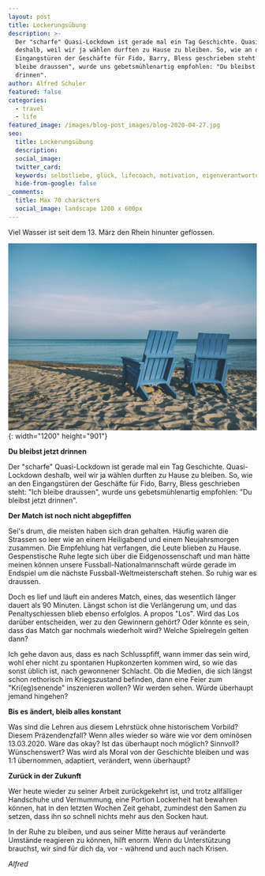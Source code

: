 ```yaml
---
layout: post
title: Lockerungsübung
description: >-
  Der "scharfe" Quasi-Lockdown ist gerade mal ein Tag Geschichte. Quasi-Lockdown
  deshalb, weil wir ja wählen durften zu Hause zu bleiben. So, wie an den
  Eingangstüren der Geschäfte für Fido, Barry, Bless geschrieben steht: "Ich
  bleibe draussen", wurde uns gebetsmühlenartig empfohlen: "Du bleibst jetzt
  drinnen". 
author: Alfred Schuler
featured: false
categories:
  - travel
  - life
featured_image: /images/blog-post_images/blog-2020-04-27.jpg
seo:
  title: Lockerungsübung
  description:
  social_image:
  twitter_card:
  keywords: selbstliebe, glück, lifecoach, motivation, eigenverantwortung, philosophie
  hide-from-google: false
_comments:
  title: Max 70 characters
  social_image: landscape 1200 x 600px
---
```

Viel Wasser ist seit dem 13. März den Rhein hinunter geflossen.

![](/images/blog-post_images/blog-2020-04-27.jpg){: width="1200" height="901"}

**Du bleibst jetzt drinnen**

Der "scharfe" Quasi-Lockdown ist gerade mal ein Tag Geschichte. Quasi-Lockdown deshalb, weil wir ja wählen durften zu Hause zu bleiben. So, wie an den Eingangstüren der Geschäfte für Fido, Barry, Bless geschrieben steht: "Ich bleibe draussen", wurde uns gebetsmühlenartig empfohlen: "Du bleibst jetzt drinnen".

**Der Match ist noch nicht abgepfiffen**

Sei's drum, die meisten haben sich dran gehalten. Häufig waren die Strassen so leer wie an einem Heiligabend und einem Neujahrsmorgen zusammen. Die Empfehlung hat verfangen, die Leute blieben zu Hause. Gespenstische Ruhe legte sich über die Eidgenossenschaft und man hätte meinen können unsere Fussball-Nationalmannschaft würde gerade im Endspiel um die nächste Fussball-Weltmeisterschaft stehen. So ruhig war es draussen.

Doch es lief und läuft ein anderes Match, eines, das wesentlich länger dauert als 90 Minuten. Längst schon ist die Verlängerung um, und das Penaltyschiessen blieb ebenso erfolglos. A propos "Los". Wird das Los darüber entscheiden, wer zu den Gewinnern gehört? Oder könnte es sein, dass das Match gar nochmals wiederholt wird? Welche Spielregeln gelten dann?

Ich gehe davon aus, dass es nach Schlusspfiff, wann immer das sein wird, wohl eher nicht zu spontanen Hupkonzerten kommen wird, so wie das sonst üblich ist, nach gewonnener Schlacht. Ob die Medien, die sich längst schon rethorisch im Kriegszustand befinden, dann eine Feier zum "Kri(eg)senende" inszenieren wollen? Wir werden sehen. Würde überhaupt jemand hingehen?

**Bis es ändert, bleib alles konstant**

Was sind die Lehren aus diesem Lehrstück ohne historischem Vorbild? Diesem Präzendenzfall? Wenn alles wieder so wäre wie vor dem ominösen 13.03.2020. Wäre das okay? Ist das überhaupt noch möglich? Sinnvoll? Wünschenswert? Was wird als Moral von der Geschichte bleiben und was 1:1 übernommen, adaptiert, verändert, wenn überhaupt?

**Zurück in der Zukunft**

Wer heute wieder zu seiner Arbeit zurückgekehrt ist, und trotz allfälliger Handschuhe und Vermummung, eine Portion Lockerheit hat bewahren können, hat in den letzten Wochen Zeit gehabt, zumindest den Samen zu setzen, dass ihn so schnell nichts mehr aus den Socken haut.

In der Ruhe zu bleiben, und aus seiner Mitte heraus auf veränderte Umstände reagieren zu können, hilft enorm. Wenn du Unterstützung brauchst, wir sind für dich da, vor - während und auch nach Krisen.

*Alfred*

&nbsp;
